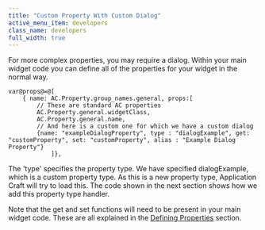 ```yaml
---
title: "Custom Property With Custom Dialog"
active_menu_item: developers
class_name: developers
full_width: true
---
```



For more complex properties, you may require a dialog. Within your main widget code you can define all of the properties for your widget in the normal way.

    var@props@=@[
        { name: AC.Property.group_names.general, props:[
            // These are standard AC properties
            AC.Property.general.widgetClass,
            AC.Property.general.name,
            // And here is a custom one for which we have a custom dialog
            {name: "exampleDialogProperty", type : "dialogExample", get: "customProperty", set: "customProperty", alias : "Example Dialog Property"}
                ]},
   

The 'type' specifies the property type. We have specified dialogExample, which is a custom property type. As this is a new property type, Application Craft will try to load this. The code shown in the next section shows how we add this property type handler.

Note that the get and set functions will need to be present in your main widget code. These are all explained in the [Defining Properties](../anatomy-of-a-basic-widget/defining-properties) section.

